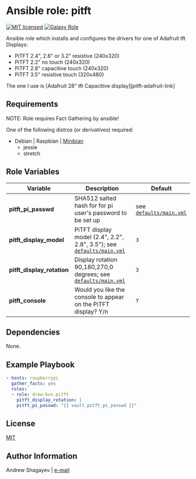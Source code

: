 Ansible role: pitft
=========

[![MIT licensed][mit-badge]][mit-link]
[![Galaxy Role][role-badge]][galaxy-link]

Ansible role which installs and configures the drivers for one of Adafruit tft Displays:
 - PiTFT 2.4", 2.8" or 3.2" resistive (240x320)
 - PiTFT 2.2" no touch (240x320)
 - PiTFT 2.8" capacitive touch (240x320)
 - PiTFT 3.5" resistive touch (320x480)

The one I use is [Adafruit 28" tft Capacitive display][pitft-adafruit-link]

Requirements
------------

NOTE: Role requires Fact Gathering by ansible!

One of the following distros (or derivatives) required:
 - Debian | Raspbian | [Minibian][minibian-link]
    - jessie
    - stretch

Role Variables
--------------

| Variable | Description | Default |
|----------|-------------|---------|
| **pitft_pi_passwd** | SHA512 salted hash for for pi user's password to be set up | see [`defaults/main.yml`](defaults/main.yml) |
| **pitft_display_model** | PiTFT display model (2.4", 2.2", 2.8", 3.5"); see [`defaults/main.yml`](defaults/main.yml)| `3` |
| **pitft_display_rotation** | Display rotation 90,180,270,0 degrees; see [`defaults/main.yml`](defaults/main.yml)| `3` |
| **pitft_console** | Would you like the console to appear on the PiTFT display? Y/n | `Y` |

Dependencies
------------

None.

Example Playbook
----------------

```yaml
- hosts: raspberrypi
  gather_facts: yes
  roles:
  - role: drew-kun.pitft
    pitft_display_rotation: 1
    pitft_pi_passwd: "{{ vault_pitft_pi_passwd }}"

```

License
-------

[MIT][mit-link]

Author Information
------------------

Andrew Shagayev | [e-mail](mailto:drewshg@gmail.com)

[role-badge]: https://img.shields.io/badge/role-drew--kun.pitft-green.svg
[galaxy-link]: https://galaxy.ansible.com/drew-kun/pitft/
[mit-badge]: https://img.shields.io/badge/license-MIT-blue.svg
[mit-link]: https://raw.githubusercontent.com/drew-kun/ansible-pihole/master/LICENSE
[minibian-link]: https://minibianpi.wordpress.com/
